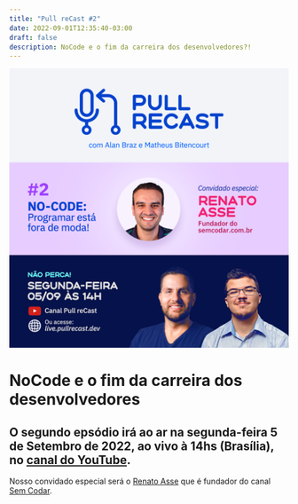 ```yaml
---
title: "Pull reCast #2"
date: 2022-09-01T12:35:40-03:00
draft: false
description: NoCode e o fim da carreira dos desenvolvedores?!
---
```


[![flyer_live2](/images/flyer_live2.png)](https://youtu.be/eAk9guHYHkI)

# NoCode e o fim da carreira dos desenvolvedores

## O segundo epsódio irá ao ar na segunda-feira 5 de Setembro de 2022, ao vivo à 14hs (Brasília), no [canal do YouTube](https://canal.pullrecast.dev).

Nosso convidado especial será o [Renato Asse](https://www.instagram.com/renatoasse/) que é fundador do canal [Sem Codar](https://www.youtube.com/c/RenatoAsse).